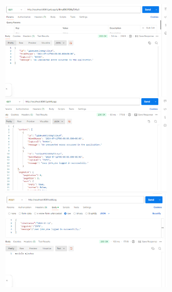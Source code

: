 <img src="src/main/resources/images/img_1.png">
<img src="src/main/resources/images/img_2.png">
<img src="src/main/resources/images/img_3.png">